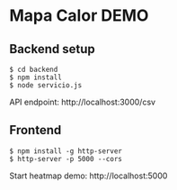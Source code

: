 # Mapa Calor DEMO

## Backend setup
```terminal
$ cd backend
$ npm install
$ node servicio.js
```

API endpoint: 
http://localhost:3000/csv


## Frontend
```terminal
$ npm install -g http-server
$ http-server -p 5000 --cors
```

Start heatmap demo: 
http://localhost:5000
